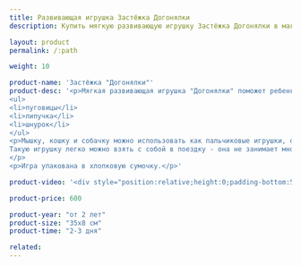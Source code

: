 ```yaml
---
title: Развивающая игрушка Застёжка Догонялки
description: Купить мягкую развивающую игрушку Застёжка Догонялки в магазине KiddyTrick

layout: product
permalink: /:path

weight: 10

product-name: 'Застёжка "Догонялки"'
product-desc: '<p>Мягкая развивающая игрушка "Догонялки" поможет ребенку в развитии мелкой моторики. Игрушка состоит из 3 фетровых персонажей - домашних животных - мышки, кошки и собаки и кусочка сыра. Каждое животное собирается из двух частей - головы и тела, которые соединяются различными застежками:</p>
<ul>
<li>пуговицы</li>
<li>липучка</li>
<li>шнурок</li>
</ul>
<p>Мышку, кошку и собачку можно использовать как пальчиковые игрушки, открывая и закрывая им рот. Друг с другом животные соединяются кнопками: мышка кушает сыр, кошка догоняет мышку, а собака - кошку.
Такую игрушку легко можно взять с собой в поездку - она не занимает много места и может на некоторое время занять малыша.
</p>
<p>Игра упакована в хлопковую сумочку.</p>'

product-video: '<div style="position:relative;height:0;padding-bottom:56.25%"><iframe src="https://www.youtube.com/embed/ZHeRy3XVSa4?ecver=2" width="640" height="360" frameborder="0" style="position:absolute;width:100%;height:100%;left:0" allowfullscreen></iframe></div>'

product-price: 600

product-year: "от 2 лет"
product-size: "35х8 см"
product-time: "2-3 дня"

related:
---
```

	